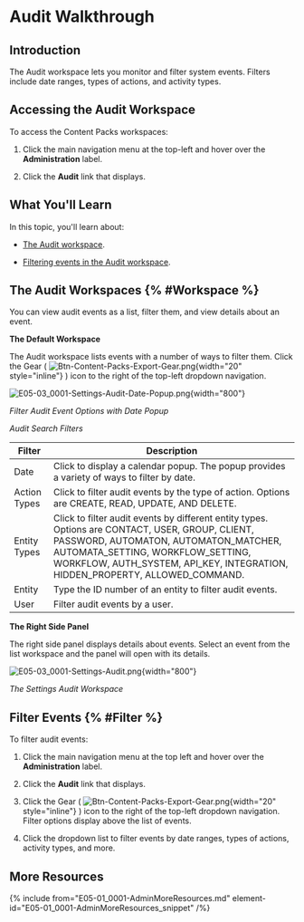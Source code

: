 # Audit Walkthrough

## Introduction

The Audit workspace lets you monitor and filter system events. Filters include date ranges, types of actions, and activity types.

## Accessing the Audit Workspace

To access the Content Packs workspaces:

1. Click the main navigation menu at the top-left and hover over the **Administration** label.

2. Click the **Audit** link that displays.


## What You'll Learn

In this topic, you'll learn about:

* [The Audit workspace](#Workspace).

* [Filtering events in the Audit workspace](#Filter).


## The Audit Workspaces {% #Workspace %}

You can view audit events as a list, filter them, and view details about an event.

**The Default Workspace**

The Audit workspace lists events with a number of ways to filter them. Click the Gear ( ![Btn-Content-Packs-Export-Gear.png](Btn-Content-Packs-Export-Gear.png){width="20" style="inline"} ) icon to the right of the top-left dropdown navigation.

![E05-03_0001-Settings-Audit-Date-Popup.png](E05-03_0001-Settings-Audit-Date-Popup.png){width="800"}

*Filter Audit Event Options with Date Popup*

*Audit Search Filters*

| Filter       | Description                                                                                                                                                                                                                                                  |
|--------------|--------------------------------------------------------------------------------------------------------------------------------------------------------------------------------------------------------------------------------------------------------------|
| Date         | Click to display a calendar popup. The popup provides a variety of ways to filter by date.                                                                                                                                                                   |
| Action Types | Click to filter audit events by the type of action. Options are CREATE, READ, UPDATE, AND DELETE.                                                                                                                                                            |
| Entity Types | Click to filter audit events by different entity types. Options are CONTACT, USER, GROUP, CLIENT, PASSWORD, AUTOMATON, AUTOMATON_MATCHER, AUTOMATA_SETTING, WORKFLOW_SETTING, WORKFLOW, AUTH_SYSTEM, API_KEY, INTEGRATION, HIDDEN_PROPERTY, ALLOWED_COMMAND. |
| Entity       | Type the ID number of an entity to filter audit events.                                                                                                                                                                                                      |
| User         | Filter audit events by a user.                                                                                                                                                                                                                               |


**The Right Side Panel**

The right side panel displays details about events. Select an event from the list workspace and the panel will open with its details.

![E05-03_0001-Settings-Audit.png](E05-03_0001-Settings-Audit.png){width="800"}

*The Settings Audit Workspace*


## Filter Events {% #Filter %}

To filter audit events:

1. Click the main navigation menu at the top left and hover over the **Administration** label.

2. Click the **Audit** link that displays.

3. Click the Gear ( ![Btn-Content-Packs-Export-Gear.png](Btn-Content-Packs-Export-Gear.png){width="20" style="inline"} ) icon to the right of the top-left dropdown navigation. Filter options display above the list of events.

4. Click the dropdown list to filter events by date ranges, types of actions, activity types, and more.


## More Resources

{% include from="E05-01_0001-AdminMoreResources.md" element-id="E05-01_0001-AdminMoreResources_snippet" /%}

